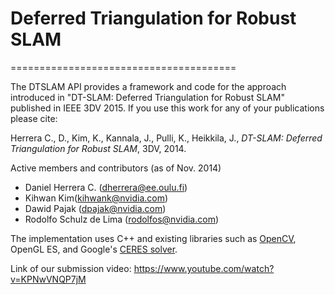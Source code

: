 # Deferred Triangulation for Robust SLAM
=======================================

The DTSLAM API provides a framework and code for the approach introduced in "DT-SLAM: Deferred Triangulation for Robust SLAM" published in IEEE 3DV 2015. If you use this work for any of your publications please cite:

Herrera C., D., Kim, K., Kannala, J., Pulli, K., Heikkila, J., *DT-SLAM: Deferred Triangulation for Robust SLAM*, 3DV, 2014.

Active members and contributors (as of Nov. 2014)
- Daniel Herrera C. (dherrera@ee.oulu.fi)
- Kihwan Kim(kihwank@nvidia.com)
- Dawid Pajak (dpajak@nvidia.com)
- Rodolfo Schulz de Lima (rodolfos@nvidia.com) 


The implementation uses C++ and existing libraries such as [OpenCV](http:\\http://opencv.org), OpenGL ES, and Google's [CERES solver](https://code.google.com/p/ceres-solver/).

Link of our submission video: https://www.youtube.com/watch?v=KPNwVNQP7jM

